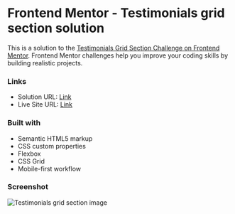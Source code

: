 # Frontend Mentor - Testimonials grid section solution

This is a solution to the [Testimonials Grid Section Challenge on Frontend Mentor](https://www.frontendmentor.io/solutions/testimonials-grid-section-using-css-grid-pbDkGQY2wl). Frontend Mentor challenges help you improve your coding skills by building realistic projects. 

### Links

- Solution URL: [Link](https://github.com/AyaAbdelmoghith/Testimonials-Grid-Section)
- Live Site URL: [Link](https://ayaabdelmoghith.github.io/Testimonials-Grid-Section/)

### Built with

- Semantic HTML5 markup
- CSS custom properties
- Flexbox
- CSS Grid
- Mobile-first workflow

### Screenshot

![Testimonials grid section image](https://github.com/AyaAbdelmoghith/Testimonials-Grid-Section/assets/105630381/8a85379e-ebc7-4232-bc7a-2cebab8ab097)
